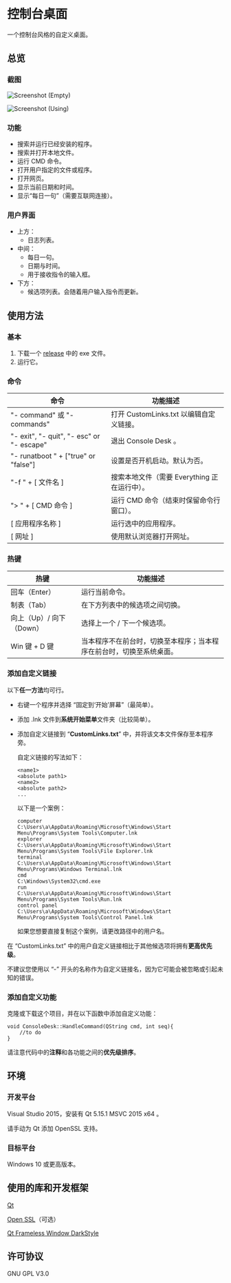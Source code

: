 # 控制台桌面

一个控制台风格的自定义桌面。

## 总览

### 截图

![Screenshot (Empty)](https://s2.loli.net/2022/02/02/38NVqnamgdWjpsD.png)

![Screenshot (Using)](https://s2.loli.net/2022/02/02/Z2PUiGRtCMOKfw3.png)

### 功能

- 搜索并运行已经安装的程序。
- 搜索并打开本地文件。
- 运行 CMD 命令。
- 打开用户指定的文件或程序。
- 打开网页。
- 显示当前日期和时间。
- 显示“每日一句”（需要互联网连接）。

### 用户界面

- 上方：
  - 日志列表。
- 中间：
  - 每日一句。
  - 日期与时间。
  - 用于接收指令的输入框。
- 下方：
  - 候选项列表。会随着用户输入指令而更新。

## 使用方法

### 基本

1. 下载一个 [release](https://www.github.com/esun-z/Console-Desk/releases) 中的 exe 文件。
2. 运行它。

### 命令

| 命令                                      | 功能描述                                     |
| ----------------------------------------- | -------------------------------------------- |
| "- command" 或 "- commands"               | 打开 CustomLinks.txt 以编辑自定义链接。      |
| "- exit", "- quit", "- esc" or "- escape" | 退出 Console Desk 。                         |
| "- runatboot " + ["true" or "false"]      | 设置是否开机启动。默认为否。                 |
| "-f " + [ 文件名 ]                        | 搜索本地文件（需要 Everything 正在运行中）。 |
| "> " + [ CMD 命令 ]                       | 运行 CMD 命令（结束时保留命令行窗口）。      |
| [ 应用程序名称 ]                          | 运行选中的应用程序。                         |
| [ 网址 ]                                  | 使用默认浏览器打开网址。                     |

### 热键

| 热键                     | 功能描述                                                     |
| ------------------------ | ------------------------------------------------------------ |
| 回车（Enter）            | 运行当前命令。                                               |
| 制表（Tab）              | 在下方列表中的候选项之间切换。                               |
| 向上（Up）/ 向下（Down） | 选择上一个 / 下一个候选项。                                  |
| Win 键 + D 键            | 当本程序不在前台时，切换至本程序；当本程序在前台时，切换至系统桌面。 |

### 添加自定义链接

以下**任一方法**均可行。

- 右键一个程序并选择 “固定到‘开始’屏幕”（最简单）。

- 添加 .lnk 文件到**系统开始菜单**文件夹（比较简单）。

- 添加自定义链接到 “**CustomLinks.txt**” 中，并将该文本文件保存至本程序旁。

  自定义链接的写法如下：

  ```
  <name1>
  <absolute path1>
  <name2>
  <absolute path2>
  ...
  ```

  以下是一个案例：

  ```
  computer
  C:\Users\a\AppData\Roaming\Microsoft\Windows\Start Menu\Programs\System Tools\Computer.lnk
  explorer
  C:\Users\a\AppData\Roaming\Microsoft\Windows\Start Menu\Programs\System Tools\File Explorer.lnk
  terminal
  C:\Users\a\AppData\Roaming\Microsoft\Windows\Start Menu\Programs\Windows Terminal.lnk
  cmd
  C:\Windows\System32\cmd.exe
  run
  C:\Users\a\AppData\Roaming\Microsoft\Windows\Start Menu\Programs\System Tools\Run.lnk
  control panel
  C:\Users\a\AppData\Roaming\Microsoft\Windows\Start Menu\Programs\System Tools\Control Panel.lnk
  ```

  如果您想要直接复制这个案例，请更改路径中的用户名。

在 “CustomLinks.txt” 中的用户自定义链接相比于其他候选项将拥有**更高优先级**。

不建议您使用以 “-” 开头的名称作为自定义链接名，因为它可能会被忽略或引起未知的错误。

### 添加自定义功能

克隆或下载这个项目，并在以下函数中添加自定义功能：

```
void ConsoleDesk::HandleCommand(QString cmd, int seq){
	//to do
}
```

请注意代码中的**注释**和各功能之间的**优先级排序**。

## 环境

### 开发平台

Visual Studio 2015，安装有 Qt 5.15.1 MSVC 2015 x64 。

请手动为 Qt 添加 OpenSSL 支持。

### 目标平台

Windows 10 或更高版本。

## 使用的库和开发框架

[Qt](https://www.qt.io/)

[Open SSL](https://www.github.com/openssl/openssl)（可选）

[Qt Frameless Window DarkStyle](https://www.github.com/Jorgen-VikingGod/Qt-Frameless-Window-DarkStyle)

## 许可协议

GNU GPL V3.0